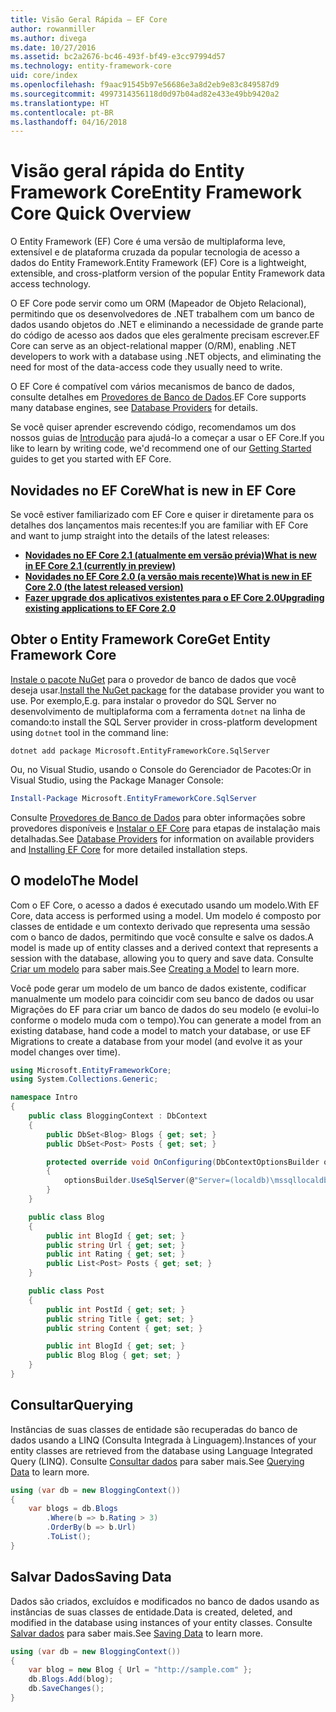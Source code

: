 ```yaml
---
title: Visão Geral Rápida – EF Core
author: rowanmiller
ms.author: divega
ms.date: 10/27/2016
ms.assetid: bc2a2676-bc46-493f-bf49-e3cc97994d57
ms.technology: entity-framework-core
uid: core/index
ms.openlocfilehash: f9aac91545b97e56686e3a8d2eb9e83c849587d9
ms.sourcegitcommit: 4997314356118d0d97b04ad82e433e49bb9420a2
ms.translationtype: HT
ms.contentlocale: pt-BR
ms.lasthandoff: 04/16/2018
---
```

# <a name="entity-framework-core-quick-overview"></a><span data-ttu-id="3e6f3-102">Visão geral rápida do Entity Framework Core</span><span class="sxs-lookup"><span data-stu-id="3e6f3-102">Entity Framework Core Quick Overview</span></span>

<span data-ttu-id="3e6f3-103">O Entity Framework (EF) Core é uma versão de multiplaforma leve, extensível e de plataforma cruzada da popular tecnologia de acesso a dados do Entity Framework.</span><span class="sxs-lookup"><span data-stu-id="3e6f3-103">Entity Framework (EF) Core is a lightweight, extensible, and cross-platform version of the popular Entity Framework data access technology.</span></span>

<span data-ttu-id="3e6f3-104">O EF Core pode servir como um ORM (Mapeador de Objeto Relacional), permitindo que os desenvolvedores de .NET trabalhem com um banco de dados usando objetos do .NET e eliminando a necessidade de grande parte do código de acesso aos dados que eles geralmente precisam escrever.</span><span class="sxs-lookup"><span data-stu-id="3e6f3-104">EF Core can serve as an object-relational mapper (O/RM), enabling .NET developers to work with a database using .NET objects, and eliminating the need for most of the data-access code they usually need to write.</span></span> 

<span data-ttu-id="3e6f3-105">O EF Core é compatível com vários mecanismos de banco de dados, consulte detalhes em [Provedores de Banco de Dados](providers/index.md).</span><span class="sxs-lookup"><span data-stu-id="3e6f3-105">EF Core supports many database engines, see [Database Providers](providers/index.md) for details.</span></span>

<span data-ttu-id="3e6f3-106">Se você quiser aprender escrevendo código, recomendamos um dos nossos guias de [Introdução](get-started/index.md) para ajudá-lo a começar a usar o EF Core.</span><span class="sxs-lookup"><span data-stu-id="3e6f3-106">If you like to learn by writing code, we'd recommend one of our [Getting Started](get-started/index.md) guides to get you started with EF Core.</span></span>

## <a name="what-is-new-in-ef-core"></a><span data-ttu-id="3e6f3-107">Novidades no EF Core</span><span class="sxs-lookup"><span data-stu-id="3e6f3-107">What is new in EF Core</span></span>

<span data-ttu-id="3e6f3-108">Se você estiver familiarizado com EF Core e quiser ir diretamente para os detalhes dos lançamentos mais recentes:</span><span class="sxs-lookup"><span data-stu-id="3e6f3-108">If you are familiar with EF Core and want to jump straight into the details of the latest releases:</span></span>

- <span data-ttu-id="3e6f3-109">**[Novidades no EF Core 2.1 (atualmente em versão prévia)](xref:core/what-is-new/ef-core-2.1)**</span><span class="sxs-lookup"><span data-stu-id="3e6f3-109">**[What is new in EF Core 2.1 (currently in preview)](xref:core/what-is-new/ef-core-2.1)**</span></span>
- <span data-ttu-id="3e6f3-110">**[Novidades no EF Core 2.0 (a versão mais recente)](xref:core/what-is-new/ef-core-2.0)**</span><span class="sxs-lookup"><span data-stu-id="3e6f3-110">**[What is new in EF Core 2.0 (the latest released version)](xref:core/what-is-new/ef-core-2.0)**</span></span>
- <span data-ttu-id="3e6f3-111">**[Fazer upgrade dos aplicativos existentes para o EF Core 2.0](xref:core/miscellaneous/1x-2x-upgrade)**</span><span class="sxs-lookup"><span data-stu-id="3e6f3-111">**[Upgrading existing applications to EF Core 2.0](xref:core/miscellaneous/1x-2x-upgrade)**</span></span>


## <a name="get-entity-framework-core"></a><span data-ttu-id="3e6f3-112">Obter o Entity Framework Core</span><span class="sxs-lookup"><span data-stu-id="3e6f3-112">Get Entity Framework Core</span></span>

<span data-ttu-id="3e6f3-113">[Instale o pacote NuGet](https://docs.nuget.org/ndocs/quickstart/use-a-package) para o provedor de banco de dados que você deseja usar.</span><span class="sxs-lookup"><span data-stu-id="3e6f3-113">[Install the NuGet package](https://docs.nuget.org/ndocs/quickstart/use-a-package) for the database provider you want to use.</span></span> <span data-ttu-id="3e6f3-114">Por exemplo,</span><span class="sxs-lookup"><span data-stu-id="3e6f3-114">E.g.</span></span> <span data-ttu-id="3e6f3-115">para instalar o provedor do SQL Server no desenvolvimento de multiplaforma com a ferramenta `dotnet` na linha de comando:</span><span class="sxs-lookup"><span data-stu-id="3e6f3-115">to install the SQL Server provider in cross-platform development using `dotnet` tool in the command line:</span></span>

``` Console
dotnet add package Microsoft.EntityFrameworkCore.SqlServer
```

<span data-ttu-id="3e6f3-116">Ou, no Visual Studio, usando o Console do Gerenciador de Pacotes:</span><span class="sxs-lookup"><span data-stu-id="3e6f3-116">Or in Visual Studio, using the Package Manager Console:</span></span>

``` PowerShell
Install-Package Microsoft.EntityFrameworkCore.SqlServer
```
<span data-ttu-id="3e6f3-117">Consulte [Provedores de Banco de Dados](providers/index.md) para obter informações sobre provedores disponíveis e [Instalar o EF Core](get-started/install/index.md) para etapas de instalação mais detalhadas.</span><span class="sxs-lookup"><span data-stu-id="3e6f3-117">See [Database Providers](providers/index.md) for information on available providers and [Installing EF Core](get-started/install/index.md) for more detailed installation steps.</span></span>

## <a name="the-model"></a><span data-ttu-id="3e6f3-118">O modelo</span><span class="sxs-lookup"><span data-stu-id="3e6f3-118">The Model</span></span>

<span data-ttu-id="3e6f3-119">Com o EF Core, o acesso a dados é executado usando um modelo.</span><span class="sxs-lookup"><span data-stu-id="3e6f3-119">With EF Core, data access is performed using a model.</span></span> <span data-ttu-id="3e6f3-120">Um modelo é composto por classes de entidade e um contexto derivado que representa uma sessão com o banco de dados, permitindo que você consulte e salve os dados.</span><span class="sxs-lookup"><span data-stu-id="3e6f3-120">A model is made up of entity classes and a derived context that represents a session with the database, allowing you to query and save data.</span></span> <span data-ttu-id="3e6f3-121">Consulte [Criar um modelo](modeling/index.md) para saber mais.</span><span class="sxs-lookup"><span data-stu-id="3e6f3-121">See [Creating a Model](modeling/index.md) to learn more.</span></span>

<span data-ttu-id="3e6f3-122">Você pode gerar um modelo de um banco de dados existente, codificar manualmente um modelo para coincidir com seu banco de dados ou usar Migrações do EF para criar um banco de dados do seu modelo (e evolui-lo conforme o modelo muda com o tempo).</span><span class="sxs-lookup"><span data-stu-id="3e6f3-122">You can generate a model from an existing database, hand code a model to match your database, or use EF Migrations to create a database from your model (and evolve it as your model changes over time).</span></span>

``` csharp
using Microsoft.EntityFrameworkCore;
using System.Collections.Generic;

namespace Intro
{
    public class BloggingContext : DbContext
    {
        public DbSet<Blog> Blogs { get; set; }
        public DbSet<Post> Posts { get; set; }

        protected override void OnConfiguring(DbContextOptionsBuilder optionsBuilder)
        {
            optionsBuilder.UseSqlServer(@"Server=(localdb)\mssqllocaldb;Database=MyDatabase;Trusted_Connection=True;");
        }
    }

    public class Blog
    {
        public int BlogId { get; set; }
        public string Url { get; set; }
        public int Rating { get; set; }
        public List<Post> Posts { get; set; }
    }

    public class Post
    {
        public int PostId { get; set; }
        public string Title { get; set; }
        public string Content { get; set; }

        public int BlogId { get; set; }
        public Blog Blog { get; set; }
    }
}
```

## <a name="querying"></a><span data-ttu-id="3e6f3-123">Consultar</span><span class="sxs-lookup"><span data-stu-id="3e6f3-123">Querying</span></span>

<span data-ttu-id="3e6f3-124">Instâncias de suas classes de entidade são recuperadas do banco de dados usando a LINQ (Consulta Integrada à Linguagem).</span><span class="sxs-lookup"><span data-stu-id="3e6f3-124">Instances of your entity classes are retrieved from the database using Language Integrated Query (LINQ).</span></span> <span data-ttu-id="3e6f3-125">Consulte [Consultar dados](querying/index.md) para saber mais.</span><span class="sxs-lookup"><span data-stu-id="3e6f3-125">See [Querying Data](querying/index.md) to learn more.</span></span>

``` csharp
using (var db = new BloggingContext())
{
    var blogs = db.Blogs
        .Where(b => b.Rating > 3)
        .OrderBy(b => b.Url)
        .ToList();
}
```

## <a name="saving-data"></a><span data-ttu-id="3e6f3-126">Salvar Dados</span><span class="sxs-lookup"><span data-stu-id="3e6f3-126">Saving Data</span></span>

<span data-ttu-id="3e6f3-127">Dados são criados, excluídos e modificados no banco de dados usando as instâncias de suas classes de entidade.</span><span class="sxs-lookup"><span data-stu-id="3e6f3-127">Data is created, deleted, and modified in the database using instances of your entity classes.</span></span> <span data-ttu-id="3e6f3-128">Consulte [Salvar dados](saving/index.md) para saber mais.</span><span class="sxs-lookup"><span data-stu-id="3e6f3-128">See [Saving Data](saving/index.md) to learn more.</span></span>

``` csharp
using (var db = new BloggingContext())
{
    var blog = new Blog { Url = "http://sample.com" };
    db.Blogs.Add(blog);
    db.SaveChanges();
}
```
